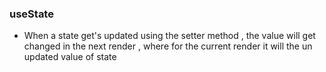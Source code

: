 ### useState

- When a state get's updated using the setter method , the value will get changed in the next render , where for the current render it will the un updated value of state
